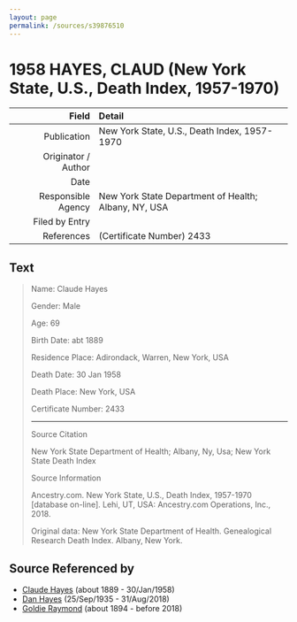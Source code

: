 ```yaml
---
layout: page
permalink: /sources/s39876510
---
```


# 1958 HAYES, CLAUD (New York State, U.S., Death Index, 1957-1970)

Field | Detail
---:|:---
Publication | New York State, U.S., Death Index, 1957-1970
Originator / Author | 
Date | 
Responsible Agency | New York State Department of Health; Albany, NY, USA
Filed by Entry | 
References | (Certificate Number) 2433

## Text

> Name: Claude Hayes
>
> Gender: Male
>
> Age: 69
>
> Birth Date: abt 1889
>
> Residence Place: Adirondack, Warren, New York, USA
>
> Death Date: 30 Jan 1958
>
> Death Place: New York, USA
>
> Certificate Number: 2433
>
> ---
>
> Source Citation
>
> New York State Department of Health; Albany, Ny, Usa; New York State Death Index
>
> Source Information
>
> Ancestry.com. New York State, U.S., Death Index, 1957-1970 [database on-line]. Lehi, UT, USA: Ancestry.com Operations, Inc., 2018.
>
> Original data: New York State Department of Health. Genealogical Research Death Index. Albany, New York.
>

## Source Referenced by

* [Claude Hayes](../people/@99088640@-claude-hayes-b1889-d1958-1-30.md) (about 1889 - 30/Jan/1958)
* [Dan Hayes](../people/@76918782@-dan-hayes-b1935-9-25-d2018-8-31.md) (25/Sep/1935 - 31/Aug/2018)
* [Goldie Raymond](../people/@2876469@-goldie-raymond-b1894-d2018.md) (about 1894 - before 2018)
